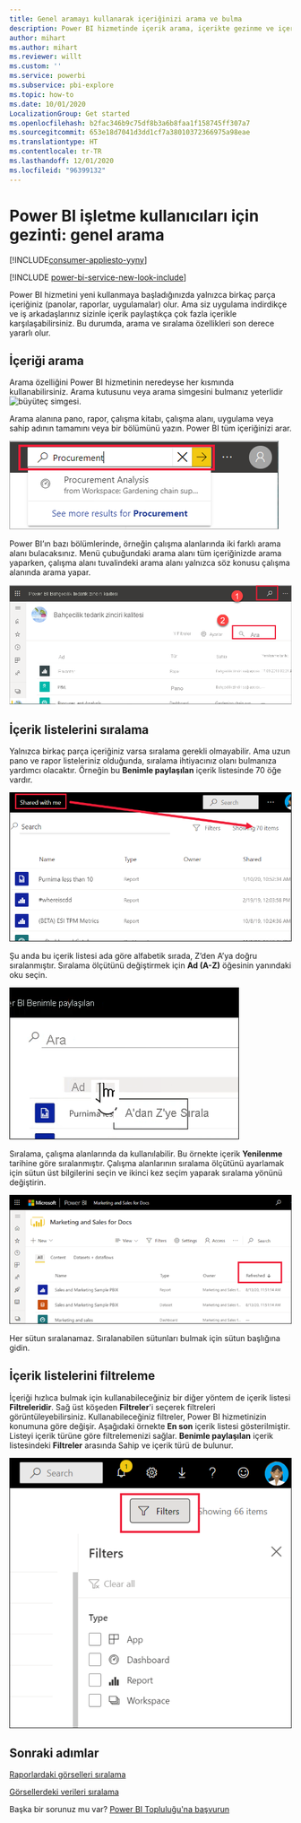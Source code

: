 ```yaml
---
title: Genel aramayı kullanarak içeriğinizi arama ve bulma
description: Power BI hizmetinde içerik arama, içerikte gezinme ve içeriği sıralama belgeleri
author: mihart
ms.author: mihart
ms.reviewer: willt
ms.custom: ''
ms.service: powerbi
ms.subservice: pbi-explore
ms.topic: how-to
ms.date: 10/01/2020
LocalizationGroup: Get started
ms.openlocfilehash: b2fac346b9c75df8b3a6b8faa1f158745ff307a7
ms.sourcegitcommit: 653e18d7041d3dd1cf7a38010372366975a98eae
ms.translationtype: HT
ms.contentlocale: tr-TR
ms.lasthandoff: 12/01/2020
ms.locfileid: "96399132"
---
```

# <a name="navigation-for-power-bi-business-users-global-search"></a>Power BI işletme kullanıcıları için gezinti: genel arama

[!INCLUDE[consumer-appliesto-yyny](../includes/consumer-appliesto-yyny.md)]

[!INCLUDE [power-bi-service-new-look-include](../includes/power-bi-service-new-look-include.md)]


Power BI hizmetini yeni kullanmaya başladığınızda yalnızca birkaç parça içeriğiniz (panolar, raporlar, uygulamalar) olur. Ama siz uygulama indirdikçe ve iş arkadaşlarınız sizinle içerik paylaştıkça çok fazla içerikle karşılaşabilirsiniz. Bu durumda, arama ve sıralama özellikleri son derece yararlı olur.

## <a name="searching-for-content"></a>İçeriği arama
 Arama özelliğini Power BI hizmetinin neredeyse her kısmında kullanabilirsiniz. Arama kutusunu veya arama simgesini bulmanız yeterlidir ![büyüteç simgesi](./media/end-user-search-sort/power-bi-search-icon.png).

 Arama alanına pano, rapor, çalışma kitabı, çalışma alanı, uygulama veya sahip adının tamamını veya bir bölümünü yazın. Power BI tüm içeriğinizi arar. 

 ![Procurement sözcüğünün girildiği arama alanını gösteren ekran görüntüsü.](./media/end-user-search-sort/power-bi-search-field.png) 

 Power BI’ın bazı bölümlerinde, örneğin çalışma alanlarında iki farklı arama alanı bulacaksınız. Menü çubuğundaki arama alanı tüm içeriğinizde arama yaparken, çalışma alanı tuvalindeki arama alanı yalnızca söz konusu çalışma alanında arama yapar.

 ![çalışma alanı içinde arama](./media/end-user-search-sort/power-bi-search-fields.png) 

## <a name="sorting-content-lists"></a>İçerik listelerini sıralama

Yalnızca birkaç parça içeriğiniz varsa sıralama gerekli olmayabilir.  Ama uzun pano ve rapor listeleriniz olduğunda, sıralama ihtiyacınız olanı bulmanıza yardımcı olacaktır. Örneğin bu **Benimle paylaşılan** içerik listesinde 70 öğe vardır. 

![benimle paylaşılan içerik listesi](./media/end-user-search-sort/power-bi-a-to-z.png)

Şu anda bu içerik listesi ada göre alfabetik sırada, Z’den A’ya doğru sıralanmıştır. Sıralama ölçütünü değiştirmek için **Ad (A-Z)** öğesinin yanındaki oku seçin.

![Sıralama açılan menüsü](./media/end-user-search-sort/power-bi-sort-z-to-a.png)


Sıralama, çalışma alanlarında da kullanılabilir. Bu örnekte içerik **Yenilenme** tarihine göre sıralanmıştır. Çalışma alanlarının sıralama ölçütünü ayarlamak için sütun üst bilgilerini seçin ve ikinci kez seçim yaparak sıralama yönünü değiştirin. 


![rapor arama](./media/end-user-search-sort/power-bi-refreshed.png)

Her sütun sıralanamaz. Sıralanabilen sütunları bulmak için sütun başlığına gidin.

## <a name="filtering-content-lists"></a>İçerik listelerini filtreleme
İçeriği hızlıca bulmak için kullanabileceğiniz bir diğer yöntem de içerik listesi **Filtreleridir**. Sağ üst köşeden **Filtreler**'i seçerek filtreleri görüntüleyebilirsiniz. Kullanabileceğiniz filtreler, Power BI hizmetinizin konumuna göre değişir.  Aşağıdaki örnekte **En son** içerik listesi gösterilmiştir.  Listeyi içerik türüne göre filtrelemenizi sağlar.  **Benimle paylaşılan** içerik listesindeki **Filtreler** arasında Sahip ve içerik türü de bulunur.

![İçerik listesi filtresinin ekran görüntüsü.](./media/end-user-search-sort/power-bi-sort-filters.png)


## <a name="next-steps"></a>Sonraki adımlar
[Raporlardaki görselleri sıralama](end-user-change-sort.md)

[Görsellerdeki verileri sıralama](end-user-change-sort.md)

Başka bir sorunuz mu var? [Power BI Topluluğu'na başvurun](https://community.powerbi.com/)
